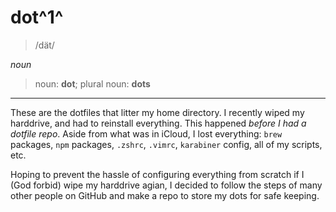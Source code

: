 # dot^1^

> /dät/

*noun*

> noun: **dot**; plural noun: **dots**
---

These are the dotfiles that litter my home directory. I recently wiped my harddrive, and had to reinstall everything. This happened *before I had a dotfile repo*. Aside from what was in iCloud, I lost everything: `brew` packages, `npm` packages, `.zshrc`, `.vimrc`, `karabiner` config, all of my scripts, etc.

Hoping to prevent the hassle of configuring everything from scratch if I (God forbid) wipe my harddrive agian, I decided to follow the steps of many other people on GitHub and make a repo to store my dots for safe keeping.